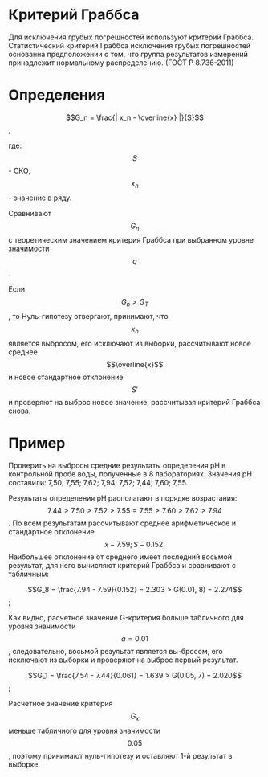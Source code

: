 # Критерий Граббса

Для исключения грубых погрешностей используют критерий Граббса. Статистический критерий Граббса исключения грубых погрешностей основанна предположении о том, что группа результатов измерений принадлежит нормальному распределению. (ГОСТ Р 8.736-2011)

# Определения

$$G_n = \frac{| x_n - \overline{x} |}{S}$$,

где: $$S$$ - СКО, $$x_n$$ - значение в ряду.

Сравнивают $$G_n$$ с теоретическим значением критерия Граббса при выбранном уровне значимости $$q$$. 

Если $$G_n > G_T$$, то Нуль-гипотезу отвергают, принимают, что $$х_n$$ является выбросом, его исключают из выборки, рассчитывают новое среднее $$\overline{x}$$ и новое стандартное отклонение $$S'$$ и проверяют на выброс новое значение, рассчитывая критерий Граббса снова.

# Пример

Проверить на выбросы средние результаты определения pH в контрольной пробе воды, полученные в 8 лабораториях. Значения pH составили: 7,50; 7,55; 7,62; 7,94; 7,52; 7,44; 7,60; 7,55.

Результаты определения pH располагают в порядке возрастания: $$7.44 > 7.50 > 7.52 > 7.55 = 7.55 > 7.60 > 7.62 > 7.94$$. По всем результатам рассчитывают среднее арифметическое и стандартное отклонение $$х - 7.59; S - 0.152.$$ Наибольшее отклонение от среднего имеет последний восьмой результат, для него вычисляют критерий Граббса и сравнивают с табличным:

$$G_8 = \frac{7.94 - 7.59}{0.152} = 2.303 > G(0.01, 8) = 2.274$$;

Как видно, расчетное значение G-критерия больше табличного для уровня значимости $$а = 0.01$$, следовательно, восьмой результат является вы-бросом, его исключают из выборки и проверяют на выброс первый результат.

$$G_1 = \frac{7.54 - 7.44}{0.061} = 1.639 > G(0.05, 7) = 2.020$$;

Расчетное значение критерия $$G_x$$ меньше табличного для уровня значимости $$0.05$$, поэтому принимают нуль-гипотезу и оставляют 1-й результат в выборке.
